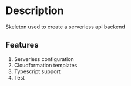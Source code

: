 # Description
Skeleton used to create a serverless api backend

## Features
1. Serverless configuration
2. Cloudformation templates
3. Typescript support
4. Test